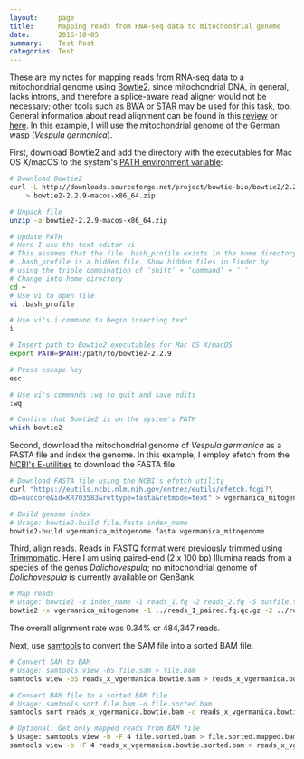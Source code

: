 ```yaml
---
layout:     page
title:      Mapping reads from RNA-seq data to mitochondrial genome 
date:       2016-10-05
summary:    Test Post
categories: Test
---
```


These are my notes for mapping reads from RNA-seq data to a mitochondrial genome using [Bowtie2](http://bowtie-bio.sourceforge.net/bowtie2/index.shtml), since mitochondrial DNA, in general, lacks introns, and therefore a splice-aware read aligner would not be necessary; other tools such as [BWA](https://github.com/lh3/bwa) or [STAR](https://github.com/alexdobin/STAR) may be used for this task, too. General information about read alignment can be found in this [review](https://genomebiology.biomedcentral.com/articles/10.1186/s13059-016-0881-8) or [here](https://en.wikipedia.org/wiki/List_of_RNA-Seq_bioinformatics_tools#Alignment_Tools). In this example, I will use the mitochondrial genome of the German wasp (*Vespula germanica*). 

First, download Bowtie2 and add the directory with the executables for Mac OS X/macOS to the system's [PATH environment variable](http://en.wikipedia.org/wiki/PATH_(variable)):

```bash
# Download Bowtie2
curl -L http://downloads.sourceforge.net/project/bowtie-bio/bowtie2/2.2.9/bowtie2-2.2.9-macos-x86_64.zip \
	> bowtie2-2.2.9-macos-x86_64.zip

# Unpack file
unzip -a bowtie2-2.2.9-macos-x86_64.zip

# Update PATH 
# Here I use the text editor vi
# This assumes that the file .bash_profile exists in the home directory
# .bash_profile is a hidden file. Show hidden files in Finder by
# using the triple combination of ‘shift‘ + ‘command‘ + ‘.‘
# Change into home directory 
cd ~
# Use vi to open file
vi .bash_profile

# Use vi's i command to begin inserting text
i

# Insert path to Bowtie2 executables for Mac OS X/macOS
export PATH=$PATH:/path/to/bowtie2-2.2.9

# Press escape key
esc

# Use vi's commands :wq to quit and save edits
:wq

# Confirm that Bowtie2 is on the system's PATH
which bowtie2
```

Second, download the mitochondrial genome of *Vespula germanica* as a FASTA file and index the genome. In this example, I employ efetch from the [NCBI's E-utilities](https://www.ncbi.nlm.nih.gov/books/NBK25500/) to download the FASTA file.

```bash
# Download FASTA file using the NCBI's efetch utility
curl "https://eutils.ncbi.nlm.nih.gov/entrez/eutils/efetch.fcgi?\
db=nuccore&id=KR703583&rettype=fasta&retmode=text" > vgermanica_mitogenome.fasta

# Build genome index
# Usage: bowtie2-build file.fasta index_name
bowtie2-build vgermanica_mitogenome.fasta vgermanica_mitogenome
```

Third, align reads. Reads in FASTQ format were previously trimmed using [Trimmomatic](http://www.usadellab.org/cms/?page=trimmomatic). Here I am using paired-end (2 x 100 bp) Illumina reads from a species of the genus *Dolichovespula*; no mitochondrial genome of *Dolichovespula* is currently available on GenBank.

```bash
# Map reads
# Usage: bowtie2 -x index_name -1 reads_1.fq -2 reads_2.fq -S outfile.sam
bowtie2 -x vgermanica_mitogenome -1 ../reads_1_paired.fq.qc.gz -2 ../reads_2_paired.fq.qc.gz -S reads_x_vgermanica.bowtie.sam -p 2 --very-sensitive
```

The overall alignment rate was 0.34% or 484,347 reads.

Next, use [samtools](https://github.com/samtools/samtools) to convert the SAM file into a sorted BAM file.

```bash
# Convert SAM to BAM
# Usage: samtools view -bS file.sam > file.bam
samtools view -bS reads_x_vgermanica.bowtie.sam > reads_x_vgermanica.bowtie.bam

# Convert BAM file to a sorted BAM file
# Usage: samtools sort file.bam -o file.sorted.bam
samtools sort reads_x_vgermanica.bowtie.bam -o reads_x_vgermanica.bowtie.sorted.bam

# Optional: Get only mapped reads from BAM file
$ Usage: samtools view -b -F 4 file.sorted.bam > file.sorted.mapped.bam
samtools view -b -F 4 reads_x_vgermanica.bowtie.sorted.bam > reads_x_vgermanica.bowtie.sorted.mapped.bam
```